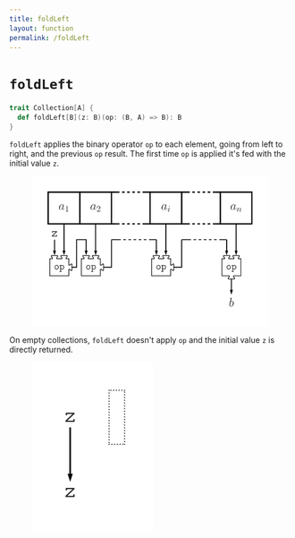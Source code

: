```yaml
---
title: foldLeft
layout: function
permalink: /foldLeft
---
```


# `foldLeft`

~~~ scala
trait Collection[A] {
  def foldLeft[B](z: B)(op: (B, A) => B): B
}
~~~

`foldLeft` applies the binary operator `op` to each element, going from left to right, and the previous `op` result. The first time `op` is applied it's fed with the initial value `z`.

<figure class="diagram">
  <img src="images/foldLeft.svg" alt="foldLeft function">
  <!-- <figcaption class="diagram-desc"></figcaption> -->
</figure>

On empty collections, `foldLeft` doesn't apply `op` and the initial value `z` is directly returned.

<figure class="diagram">
  <img src="images/foldLeft.2.svg" alt="foldLeft function">
  <!-- <figcaption class="diagram-desc"></figcaption> -->
</figure>

